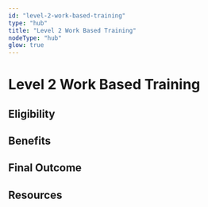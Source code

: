 ```yaml
---
id: "level-2-work-based-training"
type: "hub"
title: "Level 2 Work Based Training"
nodeType: "hub"
glow: true
---
```


# Level 2 Work Based Training

<!-- TODO: Add description of Level 2 work-based training -->

## Eligibility

<!-- TODO: Add eligibility requirements -->

## Benefits

<!-- TODO: Add benefits of this training level -->

## Final Outcome

<!-- TODO: Add expected outcomes -->

## Resources

<!-- TODO: Add relevant links and resources -->
